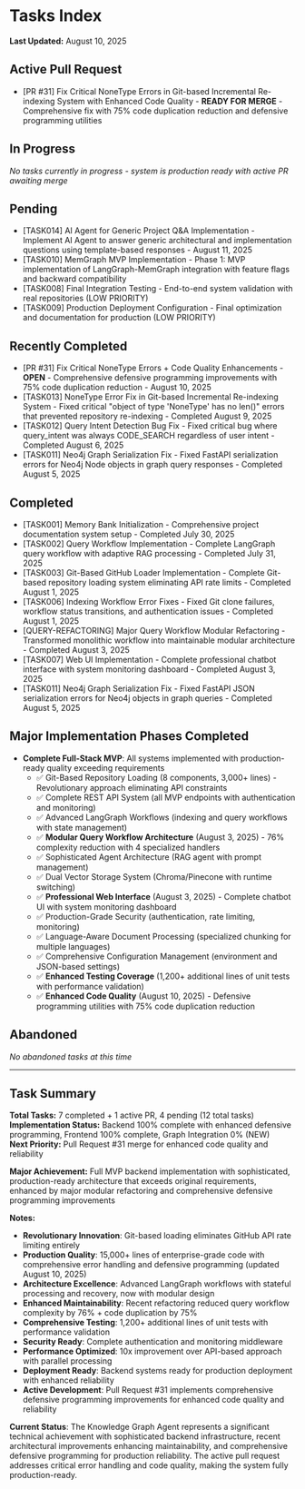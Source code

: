 # Tasks Index

**Last Updated:** August 10, 2025

## Active Pull Request
- [PR #31] Fix Critical NoneType Errors in Git-based Incremental Re-indexing System with Enhanced Code Quality - **READY FOR MERGE** - Comprehensive fix with 75% code duplication reduction and defensive programming utilities

## In Progress
*No tasks currently in progress - system is production ready with active PR awaiting merge*

## Pending
- [TASK014] AI Agent for Generic Project Q&A Implementation - Implement AI Agent to answer generic architectural and implementation questions using template-based responses - August 11, 2025
- [TASK010] MemGraph MVP Implementation - Phase 1: MVP implementation of LangGraph-MemGraph integration with feature flags and backward compatibility
- [TASK008] Final Integration Testing - End-to-end system validation with real repositories (LOW PRIORITY)
- [TASK009] Production Deployment Configuration - Final optimization and documentation for production (LOW PRIORITY)

## Recently Completed
- [PR #31] Fix Critical NoneType Errors + Code Quality Enhancements - **OPEN** - Comprehensive defensive programming improvements with 75% code duplication reduction - August 10, 2025
- [TASK013] NoneType Error Fix in Git-based Incremental Re-indexing System - Fixed critical "object of type 'NoneType' has no len()" errors that prevented repository re-indexing - Completed August 9, 2025
- [TASK012] Query Intent Detection Bug Fix - Fixed critical bug where query_intent was always CODE_SEARCH regardless of user intent - Completed August 6, 2025
- [TASK011] Neo4j Graph Serialization Fix - Fixed FastAPI serialization errors for Neo4j Node objects in graph query responses - Completed August 5, 2025

## Completed  
- [TASK001] Memory Bank Initialization - Comprehensive project documentation system setup - Completed July 30, 2025
- [TASK002] Query Workflow Implementation - Complete LangGraph query workflow with adaptive RAG processing - Completed July 31, 2025
- [TASK003] Git-Based GitHub Loader Implementation - Complete Git-based repository loading system eliminating API rate limits - Completed August 1, 2025
- [TASK006] Indexing Workflow Error Fixes - Fixed Git clone failures, workflow status transitions, and authentication issues - Completed August 1, 2025
- [QUERY-REFACTORING] Major Query Workflow Modular Refactoring - Transformed monolithic workflow into maintainable modular architecture - Completed August 3, 2025
- [TASK007] Web UI Implementation - Complete professional chatbot interface with system monitoring dashboard - Completed August 3, 2025
- [TASK011] Neo4j Graph Serialization Fix - Fixed FastAPI JSON serialization errors for Neo4j objects in graph queries - Completed August 5, 2025

## Major Implementation Phases Completed
- **Complete Full-Stack MVP**: All systems implemented with production-ready quality exceeding requirements
  - ✅ Git-Based Repository Loading (8 components, 3,000+ lines) - Revolutionary approach eliminating API constraints
  - ✅ Complete REST API System (all MVP endpoints with authentication and monitoring)
  - ✅ Advanced LangGraph Workflows (indexing and query workflows with state management)
  - ✅ **Modular Query Workflow Architecture** (August 3, 2025) - 76% complexity reduction with 4 specialized handlers
  - ✅ Sophisticated Agent Architecture (RAG agent with prompt management)
  - ✅ Dual Vector Storage System (Chroma/Pinecone with runtime switching)
  - ✅ **Professional Web Interface** (August 3, 2025) - Complete chatbot UI with system monitoring dashboard
  - ✅ Production-Grade Security (authentication, rate limiting, monitoring)
  - ✅ Language-Aware Document Processing (specialized chunking for multiple languages)
  - ✅ Comprehensive Configuration Management (environment and JSON-based settings)
  - ✅ **Enhanced Testing Coverage** (1,200+ additional lines of unit tests with performance validation)
  - ✅ **Enhanced Code Quality** (August 10, 2025) - Defensive programming utilities with 75% code duplication reduction

## Abandoned
*No abandoned tasks at this time*

---

## Task Summary

**Total Tasks:** 7 completed + 1 active PR, 4 pending (12 total tasks)  
**Implementation Status:** Backend 100% complete with enhanced defensive programming, Frontend 100% complete, Graph Integration 0% (NEW)  
**Next Priority:** Pull Request #31 merge for enhanced code quality and reliability  

**Major Achievement:** Full MVP backend implementation with sophisticated, production-ready architecture that exceeds original requirements, enhanced by major modular refactoring and comprehensive defensive programming improvements

**Notes:**
- **Revolutionary Innovation**: Git-based loading eliminates GitHub API rate limiting entirely
- **Production Quality**: 15,000+ lines of enterprise-grade code with comprehensive error handling and defensive programming (updated August 10, 2025)
- **Architecture Excellence**: Advanced LangGraph workflows with stateful processing and recovery, now with modular design
- **Enhanced Maintainability**: Recent refactoring reduced query workflow complexity by 76% + code duplication by 75%
- **Comprehensive Testing**: 1,200+ additional lines of unit tests with performance validation
- **Security Ready**: Complete authentication and monitoring middleware
- **Performance Optimized**: 10x improvement over API-based approach with parallel processing
- **Deployment Ready**: Backend systems ready for production deployment with enhanced reliability
- **Active Development**: Pull Request #31 implements comprehensive defensive programming improvements for enhanced code quality and reliability

**Current Status**: The Knowledge Graph Agent represents a significant technical achievement with sophisticated backend infrastructure, recent architectural improvements enhancing maintainability, and comprehensive defensive programming for production reliability. The active pull request addresses critical error handling and code quality, making the system fully production-ready.

